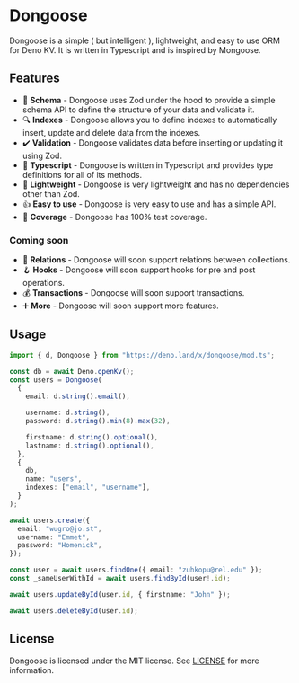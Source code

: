 # Dongoose

Dongoose is a simple ( but intelligent ), lightweight, and easy to use ORM for Deno KV. It is written in Typescript and is inspired by Mongoose.

## Features

- 📄 **Schema** - Dongoose uses Zod under the hood to provide a simple schema API to define the structure of your data and validate it.
- 🔍 **Indexes** - Dongoose allows you to define indexes to automatically insert, update and delete data from the indexes.
- ✔️ **Validation** - Dongoose validates data before inserting or updating it using Zod.
- 📝 **Typescript** - Dongoose is written in Typescript and provides type definitions for all of its methods.
- 🍃 **Lightweight** - Dongoose is very lightweight and has no dependencies other than Zod.
- 👍 **Easy to use** - Dongoose is very easy to use and has a simple API.
- 💯 **Coverage** - Dongoose has 100% test coverage.

### Coming soon

- 🔗 **Relations** - Dongoose will soon support relations between collections.
- 🪝 **Hooks** - Dongoose will soon support hooks for pre and post operations.
- 💰 **Transactions** - Dongoose will soon support transactions.
- ➕ **More** - Dongoose will soon support more features.

## Usage

```typescript
import { d, Dongoose } from "https://deno.land/x/dongoose/mod.ts";

const db = await Deno.openKv();
const users = Dongoose(
  {
    email: d.string().email(),

    username: d.string(),
    password: d.string().min(8).max(32),

    firstname: d.string().optional(),
    lastname: d.string().optional(),
  },
  {
    db,
    name: "users",
    indexes: ["email", "username"],
  }
);

await users.create({
  email: "wugro@jo.st",
  username: "Emmet",
  password: "Homenick",
});

const user = await users.findOne({ email: "zuhkopu@rel.edu" });
const _sameUserWithId = await users.findById(user!.id);

await users.updateById(user.id, { firstname: "John" });

await users.deleteById(user.id);
```

## License

Dongoose is licensed under the MIT license. See [LICENSE](LICENSE) for more information.
